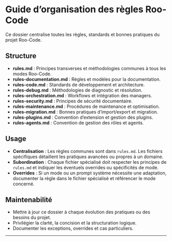 # Guide d’organisation des règles Roo-Code

Ce dossier centralise toutes les règles, standards et bonnes pratiques du projet Roo-Code.

## Structure

- **rules.md** : Principes transverses et méthodologies communes à tous les modes Roo-Code.
- **rules-documentation.md** : Règles et modèles pour la documentation.
- **rules-code.md** : Standards de développement et architecture.
- **rules-debug.md** : Méthodologies de diagnostic et résolution.
- **rules-orchestration.md** : Workflows et intégration des managers.
- **rules-security.md** : Principes de sécurité documentaire.
- **rules-maintenance.md** : Procédures de maintenance et optimisation.
- **rules-migration.md** : Bonnes pratiques d’import/export et migration.
- **rules-plugins.md** : Convention d’extension et gestion des plugins.
- **rules-agents.md** : Convention de gestion des rôles et agents.

## Usage

- **Centralisation** : Les règles communes sont dans `rules.md`. Les fichiers spécifiques détaillent les pratiques avancées ou propres à un domaine.
- **Subordination** : Chaque fichier spécialisé doit respecter les principes de `rules.md` et indiquer les éventuels overrides ou spécificités de mode.
- **Overrides** : Si un mode ou un prompt système nécessite une adaptation, documenter la règle dans le fichier spécialisé et référencer le mode concerné.

## Maintenabilité

- Mettre à jour ce dossier à chaque évolution des pratiques ou des besoins du projet.
- Privilégier la clarté, la concision et la structuration logique.
- Documenter les exceptions, overrides et cas particuliers.

---
